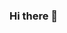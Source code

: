 ### Hi there 👋

<!--
**pauliebell1831/pauliebell1831** is a ✨ _special_ ✨ repository because its `README.md` (this file) appears on your GitHub profile.

Here are some ideas to get you started:

- 🔭 I’m currently working on the Software Engineering Fundamentals course 
-->
